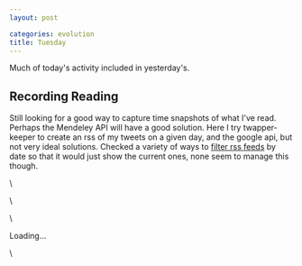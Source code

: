 ```yaml
---
layout: post

categories: evolution
title: Tuesday
---
```







 








Much of today's activity included in yesterday's.

Recording Reading
-----------------

Still looking for a good way to capture time snapshots of what I've
read. Perhaps the Mendeley API will have a good solution. Here I try
twapper-keeper to create an rss of my tweets on a given day, and the
google api, but not very ideal solutions. Checked a variety of ways to
[filter rss
feeds](http://www.readwriteweb.com/archives/6_ways_to_filter_your_rss_feeds.php "http://www.readwriteweb.com/archives/6_ways_to_filter_your_rss_feeds.php")
by date so that it would just show the current ones, none seem to manage
this though.

\

\

\

Loading...

\

